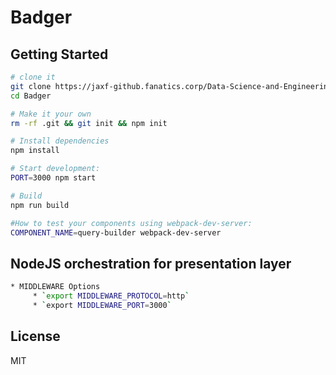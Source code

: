 # Badger

Getting Started
---------------

```sh
# clone it
git clone https://jaxf-github.fanatics.corp/Data-Science-and-Engineering/Badger.git
cd Badger

# Make it your own
rm -rf .git && git init && npm init

# Install dependencies
npm install

# Start development:
PORT=3000 npm start

# Build
npm run build

#How to test your components using webpack-dev-server:
COMPONENT_NAME=query-builder webpack-dev-server

```

NodeJS orchestration for presentation layer
---------------
```sh
* MIDDLEWARE Options
     * `export MIDDLEWARE_PROTOCOL=http`
     * `export MIDDLEWARE_PORT=3000`
```

License
-------

MIT
